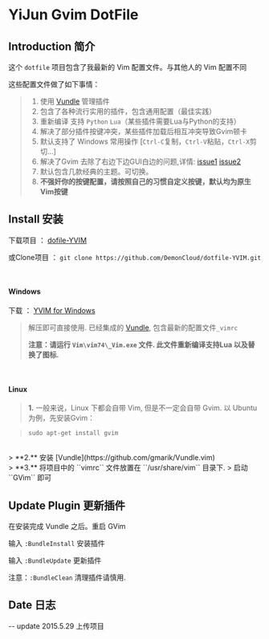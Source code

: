 # YiJun Gvim DotFile 

## Introduction 简介

这个 ``dotfile`` 项目包含了我最新的 Vim 配置文件。与其他人的 Vim 配置不同

这些配置文件做了如下事情：

>	1. 使用 [Vundle](https://github.com/gmarik/Vundle.vim) 管理插件
>	2. 包含了各种流行实用的插件，包含通用配置（最佳实践）
>	3. 重新编译 支持 `Python` `Lua`（某些插件需要Lua与Python的支持）
>	4. 解决了部分插件按键冲突，某些插件加载后相互冲突导致Gvim顿卡
>	5. 默认支持了 Windows 常用操作 [``Ctrl-C``复制，``Ctrl-V``粘贴，``Ctrl-X``剪切...]
>	6. 解决了Gvim 去除了右边下边GUI白边的问题,详情: [issue1](https://stackoverflow.com/questions/9265984/strange-gvim-inner-borders) [issue2](https://groups.google.com/forum/#!topic/vim_dev/hfN-kMZDAEY)
>	7. 默认包含几款经典的主题。可切换。
>	8. __不强奸你的按键配置，请按照自己的习惯自定义按键，默认均为原生Vim按键__
>


## Install 安装

下载项目 ： [dofile-YVIM](https://github.com/DemonCloud/dotfile-YVIM/archive/master.zip)

或Clone项目 ： ``git clone https://github.com/DemonCloud/dotfile-YVIM.git``

<br>

#### Windows 

下载 ： [YVIM for Windows](http://pan.baidu.com/s/1jG6Cdee)

> 解压即可直接使用. 已经集成的 [Vundle](https://github.com/gmarik/Vundle.vim), 包含最新的配置文件``_vimrc``
> 
> __注意：请运行 ``Vim\vim74\_Vim.exe`` 文件. 此文件重新编译支持Lua 以及替换了图标.__

<br>

#### Linux

> **1.** 一般来说，Linux 下都会自带 Vim, 但是不一定会自带 Gvim. 以 Ubuntu 为例，先安装Gvim：

> ``sudo apt-get install gvim``

<br/>
> **2.** 安装 [Vundle](https://github.com/gmarik/Vundle.vim)

<br/>
> **3.** 将项目中的 ``vimrc`` 文件放置在 ``/usr/share/vim`` 目录下.
> 启动 ``GVim`` 即可


## Update Plugin 更新插件

在安装完成 Vundle 之后。重启 GVim 

输入 ``:BundleInstall``  安装插件

输入 ``:BundleUpdate``  更新插件

注意：``:BundleClean`` 清理插件请慎用.


## Date 日志 

-- update 2015.5.29  上传项目

